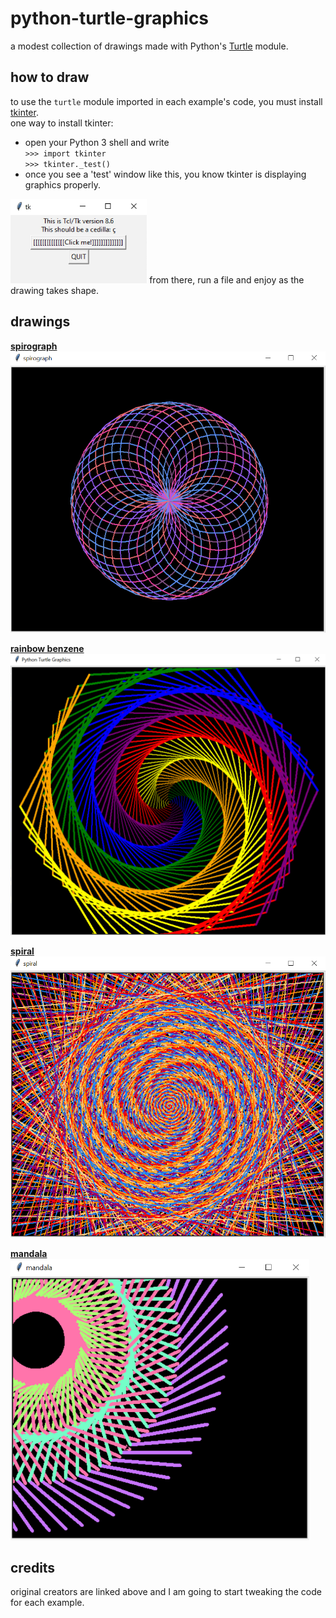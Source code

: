 # python-turtle-graphics  
a modest collection of drawings made with Python's [Turtle](https://docs.python.org/3/library/turtle.html) module.  

## how to draw    
to use the `turtle` module imported in each example's code, you must install [tkinter](https://docs.python.org/3/library/tkinter.html#module-tkinter).  
one way to install tkinter: 
* open your Python 3 shell and write  
``>>> import tkinter``  
``>>> tkinter._test()``
* once you see a 'test' window like this, you know tkinter is displaying graphics properly.  
<img src="tkinter.PNG" height="135">  
from there, run a file and enjoy as the drawing takes shape.

## drawings
<strong>[spirograph](https://www.geeksforgeeks.org/print-a-spirograph-using-turtle-in-python/)</strong>  
<img src="spirograph.PNG" height="450" alt="spirograph">

<strong>[rainbow benzene](https://www.codium.co.in/2020/07/rainbow-benzene-tutorial-turtle-python.html)</strong>  
<img src="rainbow-benzene.PNG" height="450" alt="rainbow benzene">

<strong>[spiral](https://www.geeksforgeeks.org/draw-black-spiral-pattern-using-turtle-in-python/)</strong>  
<img src="spiral.PNG" height="450" alt="spiral">

<strong>[mandala](https://github.com/ythecombinator/python-homework)</strong>  
<img src="mandala.PNG" height="450" alt="mandala">

## credits  
original creators are linked above and I am going to start tweaking the code for each example.
